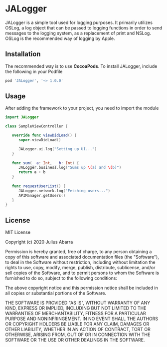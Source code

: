 # JALogger
JALogger is a simple tool used for logging purposes. It primarily utilizes OSLog, a log object that can be passed to logging functions in order to send messages to the logging system, as a replacement of print and NSLog. OSLog is the recommended way of logging by Apple.

## Installation
The recommended way is to use **CocoaPods**. To install JALogger, include the following in your Podfile

```ruby
pod 'JALogger', '~> 1.0.0'
```

## Usage

After adding the framework to your project, you need to import the module
```swift
import JALogger

class SampleViewController {

   override func viewDidLoad() {
      super.viewDidLoad()

      JALogger.ui.log("Setting up UI...")
   }
   
   func sum(_ a: Int, _ b: Int) {
      JALogger.business.log("Sums up \(a) and \(b)")
      return a + b
   }
   
   func requestUserList() {
      JALogger.network.log("Fetching users...")
      APIManager.getUsers()
   }
}
```

## License

MIT License

Copyright (c) 2020 Julius Abarra

Permission is hereby granted, free of charge, to any person obtaining a copy
of this software and associated documentation files (the "Software"), to deal
in the Software without restriction, including without limitation the rights
to use, copy, modify, merge, publish, distribute, sublicense, and/or sell
copies of the Software, and to permit persons to whom the Software is
furnished to do so, subject to the following conditions:

The above copyright notice and this permission notice shall be included in all
copies or substantial portions of the Software.

THE SOFTWARE IS PROVIDED "AS IS", WITHOUT WARRANTY OF ANY KIND, EXPRESS OR
IMPLIED, INCLUDING BUT NOT LIMITED TO THE WARRANTIES OF MERCHANTABILITY,
FITNESS FOR A PARTICULAR PURPOSE AND NONINFRINGEMENT. IN NO EVENT SHALL THE
AUTHORS OR COPYRIGHT HOLDERS BE LIABLE FOR ANY CLAIM, DAMAGES OR OTHER
LIABILITY, WHETHER IN AN ACTION OF CONTRACT, TORT OR OTHERWISE, ARISING FROM,
OUT OF OR IN CONNECTION WITH THE SOFTWARE OR THE USE OR OTHER DEALINGS IN THE
SOFTWARE.

